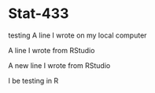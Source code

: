 # Stat-433
testing
A line I wrote on my local computer

A line I wrote from RStudio

A new line I wrote from RStudio

I be testing in R